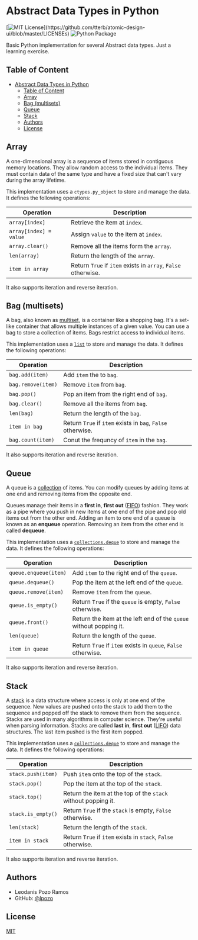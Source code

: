 # Abstract Data Types in Python

[![MIT License](https://img.shields.io/apm/l/atomic-design-ui.svg?)](https://github.com/tterb/atomic-design-ui/blob/master/LICENSEs)
![Python Package](https://github.com/lpozo/pydata-structures/actions/workflows/python-package.yml/badge.svg)

Basic Python implementation for several Abstract data types. Just a learning exercise.

## Table of Content

- [Abstract Data Types in Python](#abstract-data-types-in-python)
  - [Table of Content](#table-of-content)
  - [Array](#array)
  - [Bag (multisets)](#bag-multisets)
  - [Queue](#queue)
  - [Stack](#stack)
  - [Authors](#authors)
  - [License](#license)

## Array

A one-dimensional array is a sequence of items stored in contiguous memory locations. They allow random access to the individual items. They must contain data of the same type and have a fixed size that can't vary during the array lifetime.

This implementation uses a `ctypes.py_object` to store and manage the data. It defines the following operations:

| Operation              | Description                                                   |
| ---------------------- | ------------------------------------------------------------- |
| `array[index]`         | Retrieve the item at `index`.                                 |
| `array[index] = value` | Assign `value` to the item at `index`.                        |
| `array.clear()`        | Remove all the items form the `array`.                        |
| `len(array)`           | Return the length of the `array`.                             |
| `item in array`        | Return `True` if `item` exists in `array`, `False` otherwise. |

It also supports iteration and reverse iteration.

## Bag (multisets)

A bag, also known as [multiset](https://en.wikipedia.org/wiki/Multiset), is a container like a shopping bag. It's a set-like container that allows multiple instances of a given value. You can use a bag to store a collection of items. Bags restrict access to individual items.

This implementation uses a [`list`](https://docs.python.org/3/library/stdtypes.html#list) to store and manage the data. It defines the following operations:

| Operation          | Description                                                 |
| ------------------ | ----------------------------------------------------------- |
| `bag.add(item)`    | Add `item` the to `bag`.                                    |
| `bag.remove(item)` | Remove `item` from `bag`.                                   |
| `bag.pop()`        | Pop an item from the right end of `bag`.                    |
| `bag.clear()`      | Remove all the items from `bag`.                            |
| `len(bag)`         | Return the length of the `bag`.                             |
| `item in bag`      | Return `True` if `item` exists in `bag`, `False` otherwise. |
| `bag.count(item)`  | Conut the frequncy of `item` in the `bag`.                  |

It also supports iteration and reverse iteration.

## Queue

A queue is a [collection](https://en.wikipedia.org/wiki/Collection_(abstract_data_type)) of items. You can modify queues by adding items at one end and removing items from the opposite end.

Queues manage their items in a **first in**, **first out** ([FIFO](https://en.wikipedia.org/wiki/FIFO_(computing_and_electronics))) fashion. They work as a pipe where you push in new items at one end of the pipe and pop old items out from the other end. Adding an item to one end of a queue is known as an **enqueue** operation. Removing an item from the other end is called **dequeue**.

This implementation uses a [`collections.deque`](https://docs.python.org/3/library/collections.html?highlight=collections#collections.deque) to store and manage the data. It defines the following operations:

| Operation             | Description                                                        |
| --------------------- | ------------------------------------------------------------------ |
| `queue.enqueue(item)` | Add `item` to the right end of the `queue`.                        |
| `queue.dequeue()`     | Pop the item at the left end of the `queue`.                       |
| `queue.remove(item)`  | Remove `item` from the `queue`.                                    |
| `queue.is_empty()`    | Return `True` if the `queue` is empty, `False` otherwise.          |
| `queue.front()`       | Return the item at the left end of the `queue` without popping it. |
| `len(queue)`          | Return the length of the `queue`.                                  |
| `item in queue`       | Return `True` if `item` exists in `queue`, `False` otherwise.      |

It also supports iteration and reverse iteration.

## Stack

A [stack](https://en.wikipedia.org/wiki/Stack_(abstract_data_type)) is a data structure where access is only at one end of the sequence. New values are pushed onto the stack to add them to the sequence and popped off the stack to remove them from the sequence. Stacks are used in many algorithms in computer science. They're useful when parsing information. Stacks are called **last in**, **first out** ([LIFO](https://en.wikipedia.org/wiki/FIFO_and_LIFO_accounting#LIFO)) data structures. The last item pushed is the first item popped.

This implementation uses a [`collections.deque`](https://docs.python.org/3/library/collections.html?highlight=collections#collections.deque) to store and manage the data. It defines the following operations:

| Operation          | Description                                                   |
| ------------------ | ------------------------------------------------------------- |
| `stack.push(item)` | Push `item` onto the top of the `stack`.                      |
| `stack.pop()`      | Pop the item at the top of the `stack`.                       |
| `stack.top()`      | Return the item at the top of the `stack` without popping it. |
| `stack.is_empty()` | Return `True` if the `stack` is empty, `False` otherwise.     |
| `len(stack)`       | Return the length of the `stack`.                             |
| `item in stack`    | Return `True` if `item` exists in `stack`, `False` otherwise. |

It also supports iteration and reverse iteration.

## Authors

- Leodanis Pozo Ramos
- GitHub: [@lpozo](https://www.github.com/lpozo)

## License

[MIT](https://choosealicense.com/licenses/mit/)
